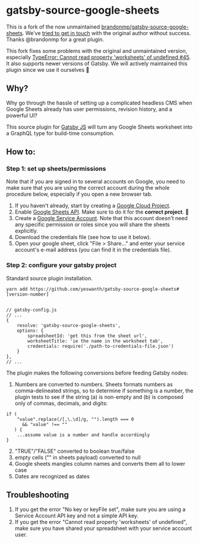 # gatsby-source-google-sheets

This is a fork of the now unmaintained [brandonmp/gatsby-source-google-sheets](https://github.com/brandonmp/gatsby-source-google-sheets/). We've [tried to get in touch](https://github.com/brandonmp/gatsby-source-google-sheets/issues/46) with the original author without success. Thanks @brandonmp for a great plugin.

This fork fixes some problems with the original and unmaintained version, especially [TypeError: Cannot read property 'worksheets' of undefined #45](https://github.com/brandonmp/gatsby-source-google-sheets/issues/45). It also supports newer versions of Gatsby. We will actively maintained this plugin since we use it ourselves 🙂

## Why?

Why go through the hassle of setting up a complicated headless CMS when Google Sheets already has user permissions, revision history, and a powerful UI? 

This source plugin for [Gatsby JS](https://github.com/gatsbyjs/gatsby) will turn any Google Sheets worksheet into a GraphQL type for build-time consumption. 

## How to:

### Step 1: set up sheets/permissions

Note that if you are signed in to several accounts on Google, you need to make sure that you are using the correct account during the whole procedure below,
especially if you open a new browser tab.

1. If you haven't already, start by creating a [Google Cloud Project](https://console.cloud.google.com/).
2. Enable [Google Sheets API](https://console.cloud.google.com/apis/api/sheets.googleapis.com). Make sure to do it for the **correct project**. 🙂
3. Create a [Google Service Account](https://developers.google.com/identity/protocols/OAuth2ServiceAccount#creatinganaccount). Note that this account doesn't need
any specific permission or roles since you will share the sheets explicitly.
4. Download the credentials file (see how to use it below).
5. Open your google sheet, click "File > Share..." and enter your service account's e-mail address (you can find it in the credentials file).

### Step 2: configure your gatsby project

Standard source plugin installation.

```
yarn add https://github.com/yeswanth/gatsby-source-google-sheets#[version-number]


// gatsby-config.js
// ...
{
    resolve: 'gatsby-source-google-sheets',
    options: {
        spreadsheetId: 'get this from the sheet url',
        worksheetTitle: 'ie the name in the worksheet tab',
        credentials: require('./path-to-credentials-file.json')
    }
},
// ...

```

The plugin makes the following conversions before feeding Gatsby nodes:
1. Numbers are converted to numbers. Sheets formats numbers as comma-delineated strings, so to determine if something is a number, the plugin tests to see if the string (a) is non-empty and (b) is composed only of commas, decimals, and digits:
```
if (
    "value".replace(/[,\.\d]/g, "").length === 0 
      && "value" !== ""
   ) { 
    ...assume value is a number and handle accordingly
}
```
2. "TRUE"/"FALSE" converted to boolean true/false
3. empty cells ("" in sheets payload) converted to null
4. Google sheets mangles column names and converts them all to lower case
5. Dates are recognized as dates


## Troubleshooting
1. If you get the error "No key or keyFile set", make sure you are using a Service Account API key and not a simple API key.
2. If you get the error "Cannot read property 'worksheets' of undefined", make sure you have shared your spreadsheet with your service account user.
